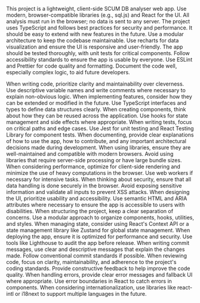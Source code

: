 <!-- Use this file to provide workspace-specific custom instructions to Copilot. For more details, visit https://code.visualstudio.com/docs/copilot/copilot-customization#_use-a-githubcopilotinstructionsmd-file -->

This project is a lightweight, client-side SCUM DB analyser web app. Use modern, browser-compatible libraries (e.g., sql.js) and React for the UI. All analysis must run in the browser; no data is sent to any server. The project uses TypeScript and follows best practices for security and performance. It should be easy to extend with new features in the future. Use a modular architecture to keep the codebase maintainable. Use recharts for data visualization and ensure the UI is responsive and user-friendly. The app should be tested thoroughly, with unit tests for critical components. Follow accessibility standards to ensure the app is usable by everyone. Use ESLint and Prettier for code quality and formatting. Document the code well, especially complex logic, to aid future developers. 

When writing code, prioritize clarity and maintainability over cleverness. Use descriptive variable names and write comments where necessary to explain non-obvious logic.
When implementing features, consider how they can be extended or modified in the future. Use TypeScript interfaces and types to define data structures clearly.
When creating components, think about how they can be reused across the application. Use hooks for state management and side effects where appropriate.
When writing tests, focus on critical paths and edge cases. Use Jest for unit testing and React Testing Library for component tests.
When documenting, provide clear explanations of how to use the app, how to contribute, and any important architectural decisions made during development.
When using libraries, ensure they are well-maintained and compatible with modern browsers. Avoid using libraries that require server-side processing or have large bundle sizes.
When considering performance, optimize for client-side rendering and minimize the use of heavy computations in the browser. Use web workers if necessary for intensive tasks.
When thinking about security, ensure that all data handling is done securely in the browser. Avoid exposing sensitive information and validate all inputs to prevent XSS attacks.
When designing the UI, prioritize usability and accessibility. Use semantic HTML and ARIA attributes where necessary to ensure the app is accessible to users with disabilities.
When structuring the project, keep a clear separation of concerns. Use a modular approach to organize components, hooks, utilities, and styles.
When managing state, consider using React's Context API or a state management library like Zustand for global state management.
When deploying the app, ensure it is optimized for performance and security. Use tools like Lighthouse to audit the app before release.
When writing commit messages, use clear and descriptive messages that explain the changes made. Follow conventional commit standards if possible.
When reviewing code, focus on clarity, maintainability, and adherence to the project's coding standards. Provide constructive feedback to help improve the code quality.
When handling errors, provide clear error messages and fallback UI where appropriate. Use error boundaries in React to catch errors in components.
When considering internationalization, use libraries like react-intl or i18next to support multiple languages in the future.

